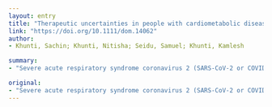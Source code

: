 ```yaml
---
layout: entry
title: "Therapeutic uncertainties in people with cardiometabolic diseases and severe acute respiratory syndrome coronavirus 2 (SARS-CoV-2 or COVID-19)"
link: "https://doi.org/10.1111/dom.14062"
author:
- Khunti, Sachin; Khunti, Nitisha; Seidu, Samuel; Khunti, Kamlesh

summary:
- "Severe acute respiratory syndrome coronavirus 2 (SARS-CoV-2 or COVID-19) was declared a pandemic by the World Health Organisation. Each country scrambling to review emergency healthcare provisions. There is global evidence of each nation struggling to effectively manage the number of people being diagnosed with the virus."

original:
- "Severe acute respiratory syndrome coronavirus 2 (SARS-CoV-2 or COVID-19) was declared a pandemic by the World Health Organisation (WHO) and sent each country scrambling to review emergency healthcare provisions. There is global evidence of each nation struggling to effectively manage the number of people being diagnosed with the virus. These are testing times which have not been experienced in recent generations and there are a number of insecurities regarding the management of people with COVID-19 and cardiometabolic diseases. This review highlights the current concerns related to COVID-19 and provides advice in terms of the therapeutic uncertainty and potential adverse harms with therapy when managing people particularly those with cardiometabolic diseases who have contracted or are at increased risk of contracting COVID-19. This article is protected by copyright. All rights reserved."
---
```


